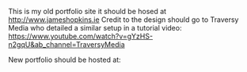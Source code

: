 This is my old portfolio site it should be hosed at http://www.jameshopkins.ie
Credit to the design should go to Traversy Media who detailed a similar setup in a tutorial video:
https://www.youtube.com/watch?v=gYzHS-n2gqU&ab_channel=TraversyMedia

New portfolio should be hosted at:
